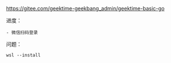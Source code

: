 https://gitee.com/geektime-geekbang_admin/geektime-basic-go









进度：

```
- 微信扫码登录
```





问题：



```
wsl --install 
```








